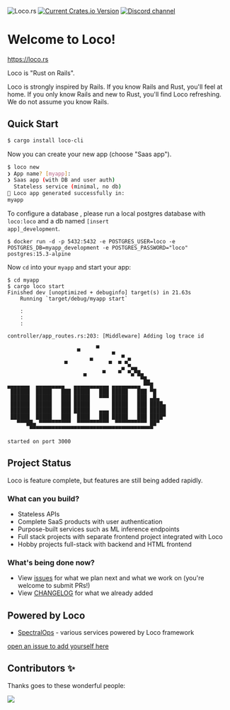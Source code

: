 
![Loco.rs](https://github.com/loco-rs/loco/assets/83390/992d215a-3cd3-42ee-a1c7-de9fd25a5bac)
[![Current Crates.io Version](https://img.shields.io/crates/v/loco-rs.svg)](https://crates.io/crates/loco-rs)
[![Discord channel](https://img.shields.io/badge/discord-Join-us)](https://discord.gg/fTvyBzwKS8)

# Welcome to Loco!

<a href="https://loco.rs">https://loco.rs</a>


Loco is "Rust on Rails".

Loco is strongly inspired by Rails. If you know Rails and Rust, you'll feel at home. If you only know Rails and new to Rust, you'll find Loco refreshing. We do not assume you know Rails.


## Quick Start

```sh
$ cargo install loco-cli
```

Now you can create your new app (choose "Saas app").

```sh
$ loco new
❯ App name? [myapp]:
❯ Saas app (with DB and user auth)
  Stateless service (minimal, no db)
🚂 Loco app generated successfully in:
myapp
```

To configure a database , please run a local postgres database with <code>loco:loco</code> and a db named <code>[insert app]_development</code>.

```
$ docker run -d -p 5432:5432 -e POSTGRES_USER=loco -e POSTGRES_DB=myapp_development -e POSTGRES_PASSWORD="loco" postgres:15.3-alpine
```


Now `cd` into your `myapp` and start your app:

```
$ cd myapp
$ cargo loco start
Finished dev [unoptimized + debuginfo] target(s) in 21.63s
    Running `target/debug/myapp start`

    :
    :
    :

controller/app_routes.rs:203: [Middleware] Adding log trace id

                      ▄     ▀
                                 ▀  ▄
                  ▄       ▀     ▄  ▄ ▄▀
                                    ▄ ▀▄▄
                        ▄     ▀    ▀  ▀▄▀█▄
                                          ▀█▄
▄▄▄▄▄▄▄  ▄▄▄▄▄▄▄▄▄   ▄▄▄▄▄▄▄▄▄▄▄ ▄▄▄▄▄▄▄▄▄ ▀▀█
 ██████  █████   ███ █████   ███ █████   ███ ▀█
 ██████  █████   ███ █████   ▀▀▀ █████   ███ ▄█▄
 ██████  █████   ███ █████       █████   ███ ████▄
 ██████  █████   ███ █████   ▄▄▄ █████   ███ █████
 ██████  █████   ███  ████   ███ █████   ███ ████▀
   ▀▀▀██▄ ▀▀▀▀▀▀▀▀▀▀  ▀▀▀▀▀▀▀▀▀▀  ▀▀▀▀▀▀▀▀▀▀ ██▀
       ▀▀▀▀▀▀▀▀▀▀▀▀▀▀▀▀▀▀▀▀▀▀▀▀▀▀▀▀▀▀▀▀▀▀▀▀▀▀▀

started on port 3000
```

## Project Status

Loco is feature complete, but features are still being added rapidly.

### What can you build?

- Stateless APIs
- Complete SaaS products with user authentication
- Purpose-built services such as ML inference endpoints
- Full stack projects with separate frontend project integrated with Loco
- Hobby projects full-stack with backend and HTML frontend

### What's being done now?

- View [issues](https://github.com/loco-rs/loco/issues) for what we plan next and what we work on (you're welcome to submit PRs!)
- View [CHANGELOG](https://github.com/loco-rs/loco/blob/master/CHANGELOG.md) for what we already added

## Powered by Loco

* [SpectralOps](https://spectralops.io) - various services powered by Loco framework

[open an issue to add yourself here](https://github.com/loco-rs/loco/issues)


## Contributors ✨

Thanks goes to these wonderful people:

<a href="https://github.com/loco-rs/loco/graphs/contributors">
  <img src="https://contrib.rocks/image?repo=loco-rs/loco" />
</a>